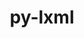 ---
title: "py-lxml"
layout: cache
categories: [package, develop]
meta: {"compilers": ["gcc@11.4.0"], "num_specs": 18, "num_specs_by_stack": {"e4s": 18, "root": 18}, "oss": ["ubuntu22.04"], "platforms": ["linux"], "stacks": ["e4s", "root"], "targets": ["x86_64_v3"], "versions": ["5.3.0"]}
spec_details: [{"compiler": "gcc@11.4.0", "hash": "2q6qfhib2tj34vhp3qb4ppvemjrsdquy", "os": "ubuntu22.04", "platform": "linux", "size": "-", "stacks": ["e4s", "root"], "target": "x86_64_v3", "variants": ["build_system=python_pip", "~cssselect", "~html5", "~htmlsoup"], "versions": ["5.3.0"]}, {"compiler": "gcc@11.4.0", "hash": "2zqktvmk4t5dhszpekdzekpyc62jjpng", "os": "ubuntu22.04", "platform": "linux", "size": "-", "stacks": ["e4s", "root"], "target": "x86_64_v3", "variants": ["build_system=python_pip", "~cssselect", "~html5", "~htmlsoup"], "versions": ["5.3.0"]}, {"compiler": "gcc@11.4.0", "hash": "3w6j5xq3lebi5ruknm63ccskd4hsmhw3", "os": "ubuntu22.04", "platform": "linux", "size": "-", "stacks": ["e4s", "root"], "target": "x86_64_v3", "variants": ["build_system=python_pip", "~cssselect", "~html5", "~htmlsoup"], "versions": ["5.3.0"]}, {"compiler": "gcc@11.4.0", "hash": "3yrem3dtmdc2n2ozcohfsyv3m43lgo4p", "os": "ubuntu22.04", "platform": "linux", "size": "-", "stacks": ["e4s", "root"], "target": "x86_64_v3", "variants": ["build_system=python_pip", "~cssselect", "~html5", "~htmlsoup"], "versions": ["5.3.0"]}, {"compiler": "gcc@11.4.0", "hash": "6cqqubnz5mb4inxdeouedaduz3e3we2m", "os": "ubuntu22.04", "platform": "linux", "size": "-", "stacks": ["e4s", "root"], "target": "x86_64_v3", "variants": ["build_system=python_pip", "~cssselect", "~html5", "~htmlsoup"], "versions": ["5.3.0"]}, {"compiler": "gcc@11.4.0", "hash": "77qqg4gbxadpc5sre5erp3e7f2qlx5gd", "os": "ubuntu22.04", "platform": "linux", "size": "-", "stacks": ["e4s", "root"], "target": "x86_64_v3", "variants": ["build_system=python_pip", "~cssselect", "~html5", "~htmlsoup"], "versions": ["5.3.0"]}, {"compiler": "gcc@11.4.0", "hash": "7n2j2fgdyvhoqli74yogzje2cewkewbk", "os": "ubuntu22.04", "platform": "linux", "size": "-", "stacks": ["e4s", "root"], "target": "x86_64_v3", "variants": ["build_system=python_pip", "~cssselect", "~html5", "~htmlsoup"], "versions": ["5.3.0"]}, {"compiler": "gcc@11.4.0", "hash": "blca4623sm3cvnfzhrctfbs5qxtpi6kd", "os": "ubuntu22.04", "platform": "linux", "size": "-", "stacks": ["e4s", "root"], "target": "x86_64_v3", "variants": ["build_system=python_pip", "~cssselect", "~html5", "~htmlsoup"], "versions": ["5.3.0"]}, {"compiler": "gcc@11.4.0", "hash": "dmze52srooynssrmft5wjri5234523qh", "os": "ubuntu22.04", "platform": "linux", "size": "-", "stacks": ["e4s", "root"], "target": "x86_64_v3", "variants": ["build_system=python_pip", "~cssselect", "~html5", "~htmlsoup"], "versions": ["5.3.0"]}, {"compiler": "gcc@11.4.0", "hash": "dnqb7yscvtpubzmnl25lygyhlstp6n5o", "os": "ubuntu22.04", "platform": "linux", "size": "-", "stacks": ["e4s", "root"], "target": "x86_64_v3", "variants": ["build_system=python_pip", "~cssselect", "~html5", "~htmlsoup"], "versions": ["5.3.0"]}, {"compiler": "gcc@11.4.0", "hash": "eziz3omyjkaogf2ra2iuewz3vvj7zu7r", "os": "ubuntu22.04", "platform": "linux", "size": "-", "stacks": ["e4s", "root"], "target": "x86_64_v3", "variants": ["build_system=python_pip", "~cssselect", "~html5", "~htmlsoup"], "versions": ["5.3.0"]}, {"compiler": "gcc@11.4.0", "hash": "fnmvpny3mkmszcuewcptnnob53yaphxu", "os": "ubuntu22.04", "platform": "linux", "size": "-", "stacks": ["e4s", "root"], "target": "x86_64_v3", "variants": ["build_system=python_pip", "~cssselect", "~html5", "~htmlsoup"], "versions": ["5.3.0"]}, {"compiler": "gcc@11.4.0", "hash": "j64vbsh4zk2livttfejkx5id4cm3dt2p", "os": "ubuntu22.04", "platform": "linux", "size": "-", "stacks": ["e4s", "root"], "target": "x86_64_v3", "variants": ["build_system=python_pip", "~cssselect", "~html5", "~htmlsoup"], "versions": ["5.3.0"]}, {"compiler": "gcc@11.4.0", "hash": "ofufrz435fmuf7mfg2h6s7sxvnvlo7cm", "os": "ubuntu22.04", "platform": "linux", "size": "-", "stacks": ["e4s", "root"], "target": "x86_64_v3", "variants": ["build_system=python_pip", "~cssselect", "~html5", "~htmlsoup"], "versions": ["5.3.0"]}, {"compiler": "gcc@11.4.0", "hash": "qkwvha4hdh2il25gutqiwyq3jmwtscr3", "os": "ubuntu22.04", "platform": "linux", "size": "-", "stacks": ["e4s", "root"], "target": "x86_64_v3", "variants": ["build_system=python_pip", "~cssselect", "~html5", "~htmlsoup"], "versions": ["5.3.0"]}, {"compiler": "gcc@11.4.0", "hash": "rfdlxfqw3wy6zxs474bw2fzrb6v5u73s", "os": "ubuntu22.04", "platform": "linux", "size": "-", "stacks": ["e4s", "root"], "target": "x86_64_v3", "variants": ["build_system=python_pip", "~cssselect", "~html5", "~htmlsoup"], "versions": ["5.3.0"]}, {"compiler": "gcc@11.4.0", "hash": "tpwoqw4hsmlkov7vymzuhv6smnl5wywg", "os": "ubuntu22.04", "platform": "linux", "size": "-", "stacks": ["e4s", "root"], "target": "x86_64_v3", "variants": ["build_system=python_pip", "~cssselect", "~html5", "~htmlsoup"], "versions": ["5.3.0"]}, {"compiler": "gcc@11.4.0", "hash": "yeztkdm2yublkbfaabc2jubeabkcyyru", "os": "ubuntu22.04", "platform": "linux", "size": "-", "stacks": ["e4s", "root"], "target": "x86_64_v3", "variants": ["build_system=python_pip", "~cssselect", "~html5", "~htmlsoup"], "versions": ["5.3.0"]}]
---